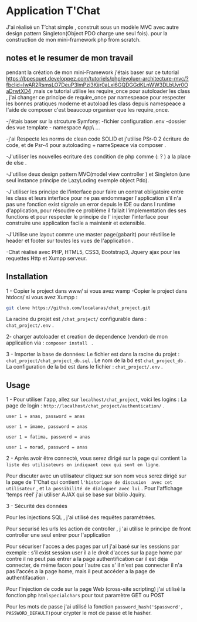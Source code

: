 # Application T'Chat

J'ai réalisé un  T’chat simple , construit sous un modèle MVC avec autre  design pattern Singleton(Object PDO charge une seul fois).
pour la construction de mon mini-framework php from scratch.

## notes et le  resumer de mon travail

pendant la création de mon mini-Framework j'étais baser sur ce tutorial https://bpesquet.developpez.com/tutoriels/php/evoluer-architecture-mvc/?fbclid=IwAR2RsmsLO7DeuP3lmPzi3Kijr0aLxl6GQDGGdKLnWW3DLbUyr0OaDrwtXD4 ,mais ce tutorial utilise les require_once pour autoloader les class , j'ai changer ce principe de  require_once par namespeace pour respecter les bonnes pratiques moderne
et autoload les class depuis namespeace a l'aide de composer c'est beaucoup organiser que les require_once.

-j'étais baser sur la strcuture Symfony: -fichier configuration .env -dossier des vue template - namespace App\\ ...

-j'ai Respecte  les norms de clean code SOLID et j'utilise PSr-0 2 écriture de code, et  de Psr-4 pour  autoloading + nameSpeace via composer .

-J'utiliser les nouvelles ecriture des condition  de php comme  (: ? ) a la place de else .

-J'utilise deux design pattern MVC(model view controller ) et Singleton (une seul instance principe de LazyLoding exemple object Pdo).

-J'utiliser les principe de l'interface pour faire un contrat obligatoire entre les class et leurs interface pour ne pas
 endommager l'application s'il n'a pas une fonction exist signale un error depuis le IDE ou dans l runtime d'application, pour résoudre ce probléme il fallait l'implementation des ses functions et pour respecter le principe de l' injecter l'interface pour construire une application facile a maintenir et extensible.
 
-J'Utilise une layout comme une master page(gabarit) pour réutilise le header et footer sur toutes les vues de l'application .

-Chat réalisé avec PHP, HTML5, CSS3, Bootstrap3, Jquery ajax pour les requettes Http et Xumpp serveur.

## Installation

1 - Copier le project dans www/  si vous avez wamp 
  -Copier le project dans htdocs/  si vous avez Xumpp : 
```bash
git clone https://github.com/localanas/chat_project.git
```
La racine du projet est ```/chat_project/``` configurable dans : ```chat_project/.env``` .

2- charger autoloader et creation de dependence (vendor) de mon application via :
```composer install ``` .

3 - Importer la base de données:
Le fichier est dans la racine du projet : ```chat_project/chat_project_db.sql``` .
Le nom de la bd est ```chat_project_db``` .
La configuration de la bd est dans le fichier : ```chat_project/.env``` .

## Usage

1 - Pour utiliser l'app, allez sur ```localhost/chat_project```, voici les logins :
La page de login : ```http://localhost/chat_project/authentication/``` .
 
 ```user 1 = anas, password = anas``` 
 
 ```user 1 = imane, password = anas``` 
 
 ```user 1 = fatima, password = anas``` 
 
  ```user 1 = morad, password = anas``` 

2 - Après avoir être connecté, vous serez dirigé sur la page qui contient ```la liste des utilisateurs en indiquant ceux qui sont en ligne```. 

Pour discuter avec un utilisateur cliquez sur son nom vous serez dirigé sur la page de T'Chat qui contient ```l'historique de discusion  avec cet utilisateur```  , et ```la possibilité de dialoguer avec lui``` .
Pour l'affichage ‘temps réel’ j'ai utiliser AJAX qui se base sur biblio Jquiry.

3 - Sécurité des données

Pour les injections SQL , j'ai  utilisé des requêtes paramétrées.

Pour securisé les urls les action de controller , j 'ai utilise le principe de front controller une seul entrer pour  l'application

Pour sécuriser l'acces a des pages par url j'ai basé sur les sessions par exemple : s'il exist session user il a le droit d'acces sur la page home par contre il ne peut pas entrer a la page authentification car il est déja connecter, de méme facon pour l'autre cas s' il n'est pas connecter il n'a pas l'accés a la page home, mais il peut accéder a la page de authentifacation .

Pour l'injection de code sur la page Web (cross-site scripting) j'ai  utilisé la fonction php  ```htmlspecialchars``` pour tout paramètre GET ou POST

Pour les mots de passe j'ai  utilisé la fonction  ```password_hash('$password', PASSWORD_DEFAULT)```pour crypter le mot de passe et le hasher.
